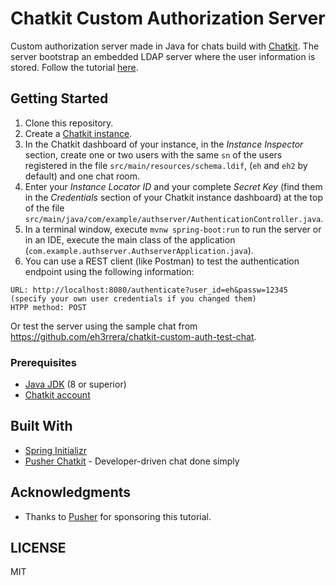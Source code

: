# Chatkit Custom Authorization Server

Custom authorization server made in Java for chats build with [Chatkit](https://pusher.com/chatkit). The server bootstrap an embedded LDAP server where the user information is stored. Follow the tutorial [here](#).

## Getting Started

1. Clone this repository.
2. Create a [Chatkit instance](https://dash.pusher.com/chatkit).
3. In the Chatkit dashboard of your instance, in the *Instance Inspector* section, create one or two users with the same `sn` of the users registered in the file `src/main/resources/schema.ldif`, (`eh` and `eh2` by default) and one chat room.
4. Enter your *Instance Locator ID* and your complete *Secret Key* (find them in the *Credentials* section of your Chatkit instance dashboard) at the top of the file `src/main/java/com/example/authserver/AuthenticationController.java`.
5. In a terminal window, execute `mvnw spring-boot:run` to run the server or in an IDE, execute the main class of the application (`com.example.authserver.AuthserverApplication.java`).
6. You can use a REST client (like Postman) to test the authentication endpoint using the following information:
```
URL: http://localhost:8080/authenticate?user_id=eh&passw=12345 (specify your own user credentials if you changed them)
HTPP method: POST
```

Or test the server using the sample chat from https://github.com/eh3rrera/chatkit-custom-auth-test-chat.

### Prerequisites
- [Java JDK](https://www.oracle.com/technetwork/java/javase/downloads/index.html) (8 or superior)
- [Chatkit account](https://dash.pusher.com)

## Built With

* [Spring Initializr](https://start.spring.io/)
* [Pusher Chatkit](https://pusher.com/chatkit) - Developer-driven chat done simply

## Acknowledgments
* Thanks to [Pusher](https://pusher.com/) for sponsoring this tutorial.

## LICENSE
MIT